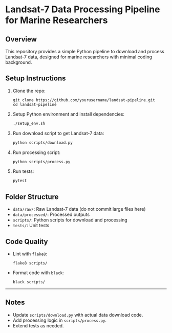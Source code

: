 # Landsat-7 Data Processing Pipeline for Marine Researchers

## Overview

This repository provides a simple Python pipeline to download and process Landsat-7 data, designed for marine researchers with minimal coding background.

## Setup Instructions

1. Clone the repo:
   ```
   git clone https://github.com/yourusername/landsat-pipeline.git
   cd landsat-pipeline
   ```

2. Setup Python environment and install dependencies:
   ```bash
   ./setup_env.sh
   ```

3. Run download script to get Landsat-7 data:
   ```bash
   python scripts/download.py
   ```

4. Run processing script:
   ```bash
   python scripts/process.py
   ```

5. Run tests:
   ```bash
   pytest
   ```

## Folder Structure

- `data/raw/`: Raw Landsat-7 data (do not commit large files here)
- `data/processed/`: Processed outputs
- `scripts/`: Python scripts for download and processing
- `tests/`: Unit tests

## Code Quality

- Lint with `flake8`:
  ```
  flake8 scripts/
  ```

- Format code with `black`:
  ```
  black scripts/
  ```

---

## Notes

- Update `scripts/download.py` with actual data download code.
- Add processing logic in `scripts/process.py`.
- Extend tests as needed.
